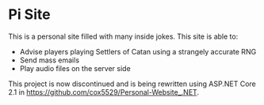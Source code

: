 # Pi Site

This is a personal site filled with many inside jokes. This site is able to:
  * Advise players playing Settlers of Catan using a strangely accurate RNG
  * Send mass emails
  * Play audio files on the server side
  
This project is now discontinued and is being rewritten using ASP.NET Core 2.1 in https://github.com/cox5529/Personal-Website_.NET.
